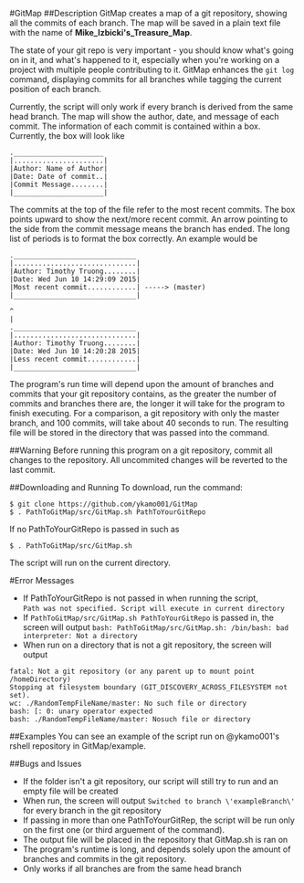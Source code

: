 #GitMap 
##Description
GitMap creates a map of a git repository, showing all the commits of each branch. 
The map will be saved in a plain text file with the name of **Mike_Izbicki's_Treasure_Map**. 

The state of your git repo is very important - you should know what's going on in it, and what's happened to it,
especially when you're working on a project with multiple people contributing to it.
GitMap enhances the `git log` command, displaying commits for all branches while tagging the current position of each branch.

Currently, the script will only work if every branch is derived from the same head branch. 
The map will show the author, date, and message of each commit. 
The information of each commit is contained within a box. 
Currently, the box will look like 
```
.______________________   
|......................|
|Author: Name of Author|		
|Date: Date of commit..|    		
|Commit Message........|		
|______________________|   
```
The commits at the top of the file refer to the most recent commits. 
The box points upward to show the next/more recent commit. 
An arrow pointing to the side from the commit message means the branch has ended.
The long list of periods is to format the box correctly. 
An example would be
```
.______________________________   
|..............................|
|Author: Timothy Truong........|		
|Date: Wed Jun 10 14:29:09 2015|   
|Most recent commit............| -----> (master)	
|______________________________|

^    
|    
.______________________________   
|..............................|
|Author: Timothy Truong........|		
|Date: Wed Jun 10 14:20:28 2015|   
|Less recent commit............|    
|______________________________|
```
The program's run time will depend upon the amount of branches and commits that your git repository contains, 
as the greater the number of commits and branches there are, the longer it will take for the program to finish executing.
For a comparison, a git repository with only the master branch, and 100 commits, will take about 40 seconds to run.
The resulting file will be stored in the directory that was passed into the command.

##Warning
Before running this program on a git repository, commit all changes to the repository. 
All uncommited changes will be reverted to the last commit.

##Downloading and Running
To download, run the command:    
```
$ git clone https://github.com/ykamo001/GitMap  
$ . PathToGitMap/src/GitMap.sh PathToYourGitRepo 
```
If no PathToYourGitRepo is passed in such as
```
$ . PathToGitMap/src/GitMap.sh
```
The script will run on the current directory.

#Error Messages
* If PathToYourGitRepo is not passed in when running the script,   
`Path was not specified. Script will execute in current directory` 
* If `PathToGitMap/src/GitMap.sh PathToYourGitRepo` is passed in, 
the screen will output 
`bash: PathToGitMap/src/GitMap.sh: /bin/bash: bad interpreter: Not a directory`
* When run on a directory that is not a git repository, 
the screen will output 
```
fatal: Not a git repository (or any parent up to mount point /homeDirectory)    
Stopping at filesystem boundary (GIT_DISCOVERY_ACROSS_FILESYSTEM not set).   
wc: ./RandomTempFileName/master: No such file or directory    
bash: [: 0: unary operator expected
bash: ./RandomTempFileName/master: Nosuch file or directory
```

##Examples
You can see an example of the script run on @ykamo001's rshell repository in GitMap/example.

##Bugs and Issues
* If the folder isn't a git repository, our script will still try to run and an empty file will be created
* When run, the screen will output 
`Switched to branch \'exampleBranch\'` 
for every branch in the git repository
* If passing in more than one PathToYourGitRep, 
the script will be run only on the first one 
(or third arguement of the command).
* The output file will be placed in the repository that GitMap.sh is ran on
* The program's runtime is long, and depends solely upon the amount of branches and commits in the git repository.
* Only works if all branches are from the same head branch

